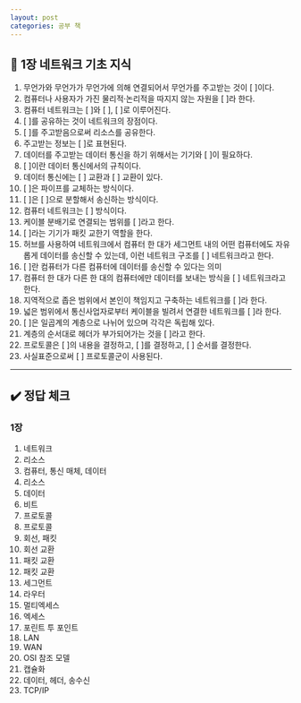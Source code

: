 ```yaml
---
layout: post
categories: 공부 책
---
```

## 🤖 1장 네트워크 기초 지식 

1. 무언가와 무언가가 무언가에 의해 연결되어서 무언가를 주고받는 것이 [          ]이다. 
2. 컴퓨터나 사용자가 가진 물리적·논리적을 따지지 않는 자원을 [        ]라 한다.
3. 컴퓨터 네트워크는 [      ]와 [       ], [       ]로 이루어진다. 
4. [       ]를 공유하는 것이 네트워크의 장점이다. 
5. [       ]를 주고받음으로써 리소스를 공유한다. 
6. 주고받는 정보는 [   ]로 표현된다.
7. 데이터를 주고받는 데이터 통신을 하기 위해서는 기기와 [       ]이 필요하다. 
8. [       ]이란 데이터 통신에서의 규칙이다.
9. 데이터 통신에는 [   ] 교환과 [   ] 교환이 있다. 
10. [        ]은 파이프를 교체하는 방식이다. 
11. [        ]은 [       ]으로 분할해서 송신하는 방식이다.
12. 컴퓨터 네트워크는 [        ] 방식이다. 
13. 케이블 분배기로 연결되는 범위를 [          ]라고 한다. 
14. [        ]라는 기기가 패킷 교한기 역할을 한다.
15. 허브를 사용하여 네트워크에서 컴퓨터 한 대가 세그먼트 내의 어떤 컴퓨터에도 자유롭게 데이터를 송신할 수 있는데, 이런 네트워크 구조를 [       ] 네트워크라고 한다.
16. [       ]란 컴퓨터가 다른 컴퓨터에 데이터를 송신할 수 있다는 의미
17. 컴퓨터 한 대가 다른 한 대의 컴퓨터에만 데이터를 보내는 방식을 [              ] 네트워크라고 한다. 
18. 지역적으로 좁은 범위에서 본인이 책임지고 구축하는 네트워크를 [      ]라 한다. 
19. 넓은 범위에서 통신사업자로부터 케이블을 빌려서 연결한 네트워크를 [       ]라 한다.
20. [         ]은 일곱계의 계층으로 나뉘어 있으며 각각은 독립해 있다.
21. 계층의 순서대로 헤더가 부가되어가는 것을 [       ]라고 한다. 
22. 프로토콜은 [         ]의 내용을 결정하고, [   ]를 결정하고, [      ] 순서를 결정한다. 
23. 사실표준으로써 [        ] 프로토콜군이 사용된다.

***

## ✔️ 정답 체크 
### 1장 
1. 네트워크
2. 리소스
3. 컴퓨터, 통신 매체, 데이터
4. 리소스
5. 데이터
6. 비트
7. 프로토콜
8. 프로토콜
9. 회선, 패킷
10. 회선 교환
11. 패킷 교환
12. 패킷 교환
13. 세그먼트
14. 라우터
15. 멀티엑세스
16. 엑세스
17. 포린트 투 포인트
18. LAN
19. WAN
20. OSI 참조 모델
21. 캡슐화
22. 데이터, 헤더, 송수신
23. TCP/IP
